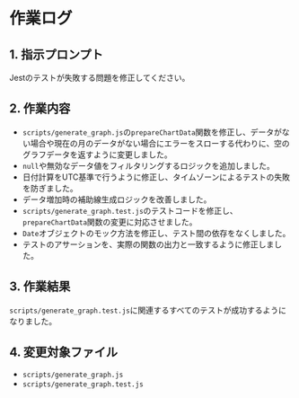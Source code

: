 # 作業ログ

## 1. 指示プロンプト
Jestのテストが失敗する問題を修正してください。

## 2. 作業内容
- `scripts/generate_graph.js`の`prepareChartData`関数を修正し、データがない場合や現在の月のデータがない場合にエラーをスローする代わりに、空のグラフデータを返すように変更しました。
- `null`や無効なデータ値をフィルタリングするロジックを追加しました。
- 日付計算をUTC基準で行うように修正し、タイムゾーンによるテストの失敗を防ぎました。
- データ増加時の補助線生成ロジックを改善しました。
- `scripts/generate_graph.test.js`のテストコードを修正し、`prepareChartData`関数の変更に対応させました。
- `Date`オブジェクトのモック方法を修正し、テスト間の依存をなくしました。
- テストのアサーションを、実際の関数の出力と一致するように修正しました。

## 3. 作業結果
`scripts/generate_graph.test.js`に関連するすべてのテストが成功するようになりました。

## 4. 変更対象ファイル
- `scripts/generate_graph.js`
- `scripts/generate_graph.test.js`
